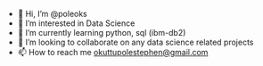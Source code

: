- 👋 Hi, I’m @poleoks
- 👀 I’m interested in Data Science
- 🌱 I’m currently learning python, sql (ibm-db2)
- 💞️ I’m looking to collaborate on any data science related projects
- 📫 How to reach me okuttupolestephen@gmail.com

<!---
poleoks/poleoks is a ✨ special ✨ repository because its `README.md` (this file) appears on your GitHub profile.
You can click the Preview link to take a look at your changes.
--->
